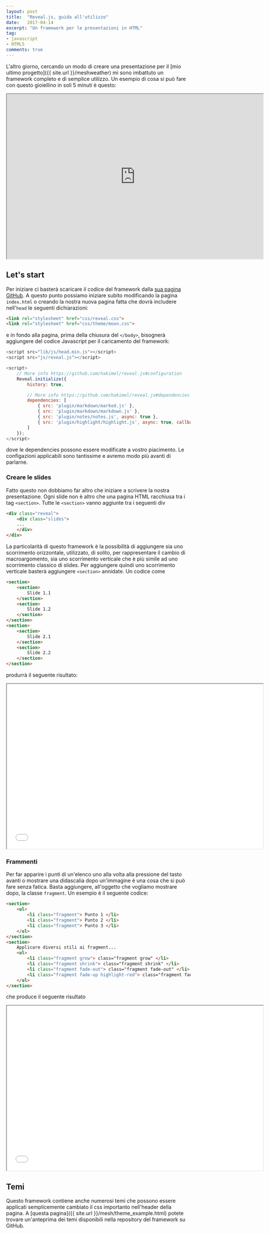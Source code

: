 ```yaml
---
layout: post
title:  "Reveal.js, guida all'utilizzo"
date:   2017-04-14
excerpt: "Un framework per le presentazioni in HTML"
tag:
- javascript
- HTML5
comments: true
---
```

L'altro giorno, cercando un modo di creare una presentazione per il [mio ultimo progetto]({{ site.url }}/meshweather) mi sono imbattuto un framework completo e di semplice utilizzo. Un esempio di cosa si può fare con questo gioiellino in soli 5 minuti è questo:
<iframe src="https://apagiaro.it/mesh" height="450px" width="700px"></iframe>

## Let's start
Per iniziare ci basterà scaricare il codice del framework dalla [sua pagina GitHub](https://github.com/hakimel/reveal.js). A questo punto possiamo iniziare subito modificando la pagina ``index.html`` o creando la nostra nuova pagina fatta che dovrà includere nell'``head`` le seguenti dichiarazioni:
```html
<link rel="stylesheet" href="css/reveal.css">
<link rel="stylesheet" href="css/theme/moon.css">
```
e in fondo alla pagina, prima della chiusura del ``</body>``, bisognerà aggiungere del codice Javascript per il caricamento del framework:
```javascript
<script src="lib/js/head.min.js"></script>
<script src="js/reveal.js"></script>

<script>
	// More info https://github.com/hakimel/reveal.js#configuration
	Reveal.initialize({
		history: true,

		// More info https://github.com/hakimel/reveal.js#dependencies
		dependencies: [
			{ src: 'plugin/markdown/marked.js' },
			{ src: 'plugin/markdown/markdown.js' },
			{ src: 'plugin/notes/notes.js', async: true },
			{ src: 'plugin/highlight/highlight.js', async: true, callback: function() { hljs.initHighlightingOnLoad(); } }
		]
	});
</script>
```
dove le dependencies possono essere modificate a vostro piacimento. Le configazioni applicabili sono tantissime e avremo modo più avanti di parlarne.

### Creare le slides
Fatto questo non dobbiamo far altro che iniziare a scrivere la nostra presentazione. Ogni slide non è altro che una pagina HTML racchiusa tra i tag ``<section>``. Tutte le ``<section>`` vanno aggiunte tra i seguenti div
```html
<div class="reveal">
	<div class="slides">
	...
	</div>
</div>
```
La particolarità di questo framework è la possibilità di aggiungere sia uno scorrimento orizzontale, utilizzato, di solito, per rappresentare il cambio di macroargomento, sia uno scorrimento verticale che è più simile ad uno scorrimento classico di slides. Per aggiungere quindi uno scorrimento verticale basterà aggiungere ``<section>`` annidate. Un codice come
```html
<section>
	<section>
		Slide 1.1
	</section>
	<section>
		Slide 1.2
	</section>
</section>
<section>
	<section>
		Slide 2.1
	</section>
	<section>
		Slide 2.2
	</section>
</section>
```
produrrà il seguente risultato:
<iframe src="{{ site.url }}/revealjs/esempio1.html" height="450px" width="700px"></iframe>

### Frammenti
Per far apparire i punti di un'elenco uno alla volta alla pressione del tasto avanti o mostrare una didascalia dopo un'immagine è una cosa che si può fare senza fatica. Basta aggiungere, all'oggetto che vogliamo mostrare dopo, la classe ``fragment``. Un esempio è il seguente codice:
```html
<section>
	<ul>
		<li class="fragment"> Punto 1 </li>
		<li class="fragment"> Punto 2 </li>
		<li class="fragment"> Punto 3 </li>
	</ul>
</section>
<section>
	Applicare diversi stili ai fragment...
	<ul>
		<li class="fragment grow"> class="fragment grow" </li>
		<li class="fragment shrink"> class="fragment shrink" </li>
		<li class="fragment fade-out"> class="fragment fade-out" </li>
		<li class="fragment fade-up highlight-red"> class="fragment fade-out highlight-red" </li>
	</ul>
</section>
``` 
che produce il seguente risultato
<iframe src="{{ site.url }}/revealjs/esempio2.html" height="450px" width="700px"></iframe>


## Temi
Questo framework contiene anche numerosi temi che possono essere applicati semplicemente cambiato il css importanto nell'header della pagina. A [questa pagina]({{ site.url }}/mesh/theme_example.html) potete trovare un'anteprima dei temi disponibili nella repository del framework su GitHub.



